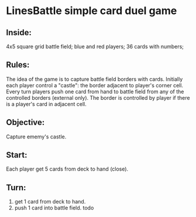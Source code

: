 LinesBattle
simple card duel game
===========

Inside:
-----------
4x5 square grid battle field;
blue and red players;
36 cards with numbers;

Rules:
----------
The idea of the game is to capture battle field borders with cards.
Initially each player control a "castle": the border adjacent to player's corner cell.
Every turn players push one card from hand to battle field from any of the controlled borders (external only).
The border is controlled by player if there is a player's card in adjacent cell.

Objective:
----------
Capture ememy's castle.

Start:
----------
Each player get 5 cards from deck to hand (close).

Turn:
----------
1) get 1 card from deck to hand.
2) push 1 card into battle field.
todo
